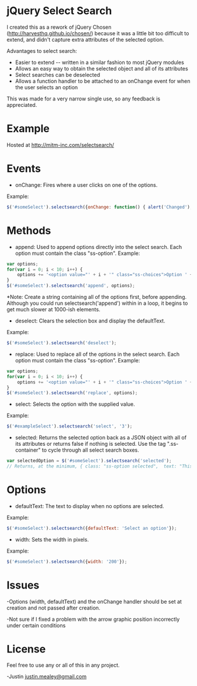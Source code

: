 jQuery Select Search
===============

I created this as a rework of jQuery Chosen (http://harvesthq.github.io/chosen/) because it was a little bit
too difficult to extend, and didn't capture extra attributes of the selected option.

Advantages to select search:

* Easier to extend -- written in a similar fashion to most jQuery modules
* Allows an easy way to obtain the selected object and all of its attributes
* Select searches can be deselected
* Allows a function handler to be attached to an onChange event for when the user selects an option

This was made for a very narrow single use, so any feedback is appreciated.


Example
=======

Hosted at http://mitm-inc.com/selectsearch/


Events
======

* onChange: Fires where a user clicks on one of the options.

Example:

```javascript
$('#someSelect').selectsearch({onChange: function() { alert('Changed'); } });
```


Methods
=======

* append: Used to append options directly into the select search.  Each option must contain the class "ss-option".
Example:

```javascript
var options;
for(var i = 0; i < 10; i++) {
    options += '<option value="' + i + '" class="ss-choices">Option ' + i + '</option>';
}
$('#someSelect').selectsearch('append', options);
```

*Note:  Create a string containing all of the options first, before appending.  Although you could run selectsearch('append')
within in a loop, it begins to get much slower at 1000-ish elements.

* deselect: Clears the selection box and display the defaultText.

Example:

```javascript
$('#someSelect').selectsearch('deselect');
```

* replace: Used to replace all of the options in the select search.  Each option must contain the class "ss-option".
Example:

```javascript
var options;
for(var i = 0; i < 10; i++) {
    options += '<option value="' + i + '" class="ss-choices">Option ' + i + '</option>';
}
$('#someSelect').selectsearch('replace', options);
```

* select: Selects the option with the supplied value.

Example:

```javascript
$('#exampleSelect').selectsearch('select', '3');
```

* selected: Returns the selected option back as a JSON object with all of its attributes or returns false if nothing is selected.  Use the tag ".ss-container" to cycle through all select search boxes.
 
```javascript
var selectedOption = $('#someSelect').selectsearch('selected');
// Returns, at the minimum, { class: "ss-option selected",  text: "This option's text", value: "1" }
```

Options
=======

* defaultText: The text to display when no options are selected.

Example:

```javascript
$('#someSelect').selectsearch({defaultText: 'Select an option'});
```

* width: Sets the width in pixels.

Example:

```javascript
$('#someSelect').selectsearch({width: '200'});
```

Issues
======

-Options (width, defaultText) and the onChange handler should be set at creation and not passed after creation.

-Not sure if I fixed a problem with the arrow graphic position incorrectly under certain conditions

License
=======

Feel free to use any or all of this in any project.

-Justin
justin.mealey@gmail.com

